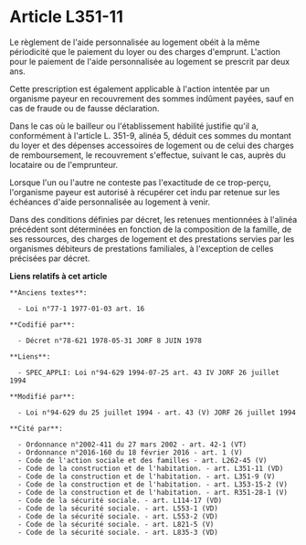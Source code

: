 # Article L351-11

Le règlement de l'aide personnalisée au logement obéit à la même périodicité que le paiement du loyer ou des charges
d'emprunt. L'action pour le paiement de l'aide personnalisée au logement se prescrit par deux ans.

Cette prescription est également applicable à l'action intentée par un organisme payeur en recouvrement des sommes indûment
payées, sauf en cas de fraude ou de fausse déclaration.

Dans le cas où le bailleur ou l'établissement habilité justifie qu'il a, conformément à l'article L. 351-9, alinéa 5, déduit
ces sommes du montant du loyer et des dépenses accessoires de logement ou de celui des charges de remboursement, le
recouvrement s'effectue, suivant le cas, auprès du locataire ou de l'emprunteur.

Lorsque l'un ou l'autre ne conteste pas l'exactitude de ce trop-perçu, l'organisme payeur est autorisé à récupérer cet indu
par retenue sur les échéances d'aide personnalisée au logement à venir.

Dans des conditions définies par décret, les retenues mentionnées à l'alinéa précédent sont déterminées en fonction de la
composition de la famille, de ses ressources, des charges de logement et des prestations servies par les organismes débiteurs
de prestations familiales, à l'exception de celles précisées par décret.

**Liens relatifs à cet article**

	**Anciens textes**:

	  - Loi n°77-1 1977-01-03 art. 16

	**Codifié par**:

	  - Décret n°78-621 1978-05-31 JORF 8 JUIN 1978

	**Liens**:

	  - SPEC_APPLI: Loi n°94-629 1994-07-25 art. 43 IV JORF 26 juillet 1994

	**Modifié par**:

	  - Loi n°94-629 du 25 juillet 1994 - art. 43 (V) JORF 26 juillet 1994

	**Cité par**:

	  - Ordonnance n°2002-411 du 27 mars 2002 - art. 42-1 (VT)
	  - Ordonnance n°2016-160 du 18 février 2016 - art. 1 (V)
	  - Code de l'action sociale et des familles - art. L262-45 (V)
	  - Code de la construction et de l'habitation. - art. L351-11 (VD)
	  - Code de la construction et de l'habitation. - art. L351-9 (V)
	  - Code de la construction et de l'habitation. - art. L353-15-2 (V)
	  - Code de la construction et de l'habitation. - art. R351-28-1 (V)
	  - Code de la sécurité sociale. - art. L114-17 (VD)
	  - Code de la sécurité sociale. - art. L553-1 (VD)
	  - Code de la sécurité sociale. - art. L553-2 (VD)
	  - Code de la sécurité sociale. - art. L821-5 (V)
	  - Code de la sécurité sociale. - art. L835-3 (VD)
